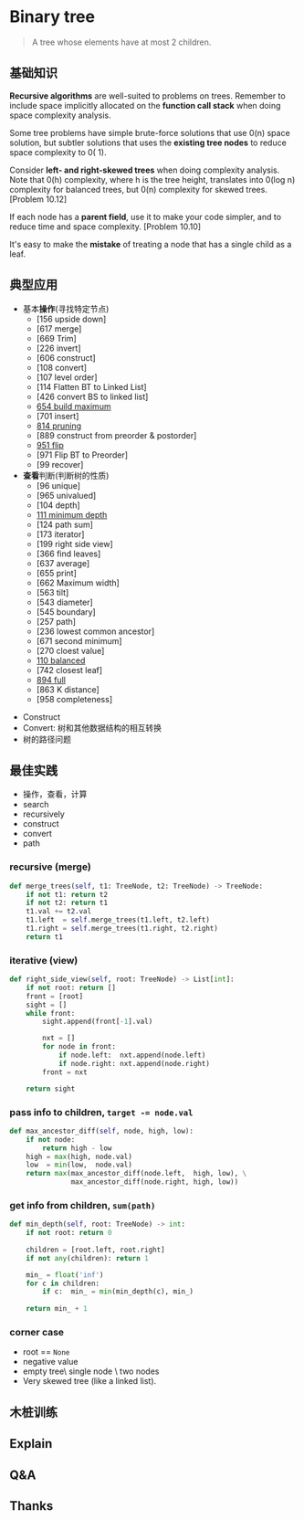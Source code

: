 # Binary tree


> A tree whose elements have at most 2 children.

## 基础知识

 **Recursive algorithms** are well-suited to problems on trees. Remember to include space implicitly allocated on the **function call stack** when doing space complexity analysis. 
 
Some tree problems have simple brute-force solutions that use 0(n) space solution, but subtler solutions that uses the **existing tree nodes** to reduce space complexity to 0( 1). 

Consider **left- and right-skewed trees** when doing complexity analysis. Note that 0(h) complexity, where h is the tree height, translates into 0(log n) complexity for balanced trees, but 0(n) complexity for skewed trees. [Problem 10.12]

If each node has a **parent field**, use it to make your code simpler, and to reduce time and space complexity. [Problem 10.10]

It's easy to make the **mistake** of treating a node that has a single child as a leaf. 

## 典型应用


- 基本**操作**(寻找特定节点)
	- [156 upside down] 	
	- [617 merge]
	- [669 Trim] 
	- [226 invert] 
	- [606 construct] 
	- [108 convert]
	- [107 level order]
	- [114 Flatten BT to Linked List]
	- [426 convert BS to linked list]
	- [654 build maximum](https://leetcode.com/problems/maximum-binary-tree/)
	- [701 insert]
	- [814 pruning](https://leetcode.com/problems/binary-tree-pruning/)
	- [889 construct from preorder & postorder]
	- [951 flip](https://leetcode.com/problems/flip-equivalent-binary-trees/)
	- [971 Flip BT to Preorder]
	- [99 recover]
- **查看**判断(判断树的性质) 
	- [96 unique]	 
	- [965 univalued] 
	- [104 depth]
	- [111 minimum depth](https://leetcode.com/problems/minimum-depth-of-binary-tree/)
	- [124 path sum]
	- [173 iterator]
	- [199 right side view]
	- [366 find leaves]
	- [637 average]
	- [655 print]
	- [662 Maximum width]
	- [563 tilt]
	- [543 diameter]
	- [545 boundary]
	- [257 path]
	- [236 lowest common ancestor]
	- [671 second minimum]
	- [270 cloest value]
	- [110 balanced](https://leetcode.com/problems/balanced-binary-tree/)
	- [742 closest leaf]
	- [894 full](https://leetcode.com/problems/all-possible-full-binary-trees/)
	- [863 K distance]
	- [958 completeness]

* Construct 
* Convert: 树和其他数据结构的相互转换 	
* 树的路径问题

## 最佳实践

- 操作，查看，计算
- search 
- recursively 
- construct 
- convert 
- path 

### recursive (merge)

``` python
def merge_trees(self, t1: TreeNode, t2: TreeNode) -> TreeNode:
    if not t1: return t2
    if not t2: return t1
    t1.val += t2.val
    t1.left  = self.merge_trees(t1.left, t2.left)
    t1.right = self.merge_trees(t1.right, t2.right)
    return t1
```

### iterative (view)

``` python
def right_side_view(self, root: TreeNode) -> List[int]:
    if not root: return []
    front = [root]
    sight = []
    while front:
        sight.append(front[-1].val)

        nxt = []
        for node in front: 
            if node.left:  nxt.append(node.left)
            if node.right: nxt.append(node.right)
        front = nxt 

    return sight 

```
### pass info to children, `target -= node.val` 

``` python
def max_ancestor_diff(self, node, high, low):
    if not node:
        return high - low
    high = max(high, node.val)
    low  = min(low,  node.val)
    return max(max_ancestor_diff(node.left,  high, low), \
               max_ancestor_diff(node.right, high, low))
```

### get info from children, `sum(path)`

``` python
def min_depth(self, root: TreeNode) -> int:
    if not root: return 0
        
    children = [root.left, root.right]
    if not any(children): return 1

    min_ = float('inf')
    for c in children:
        if c:  min_ = min(min_depth(c), min_)
        
    return min_ + 1
```

### corner case 

- root == `None`
- negative value 
- empty tree\ single node \ two nodes
- Very skewed tree (like a linked list).


## 木桩训练

## Explain

## Q&A

## Thanks


